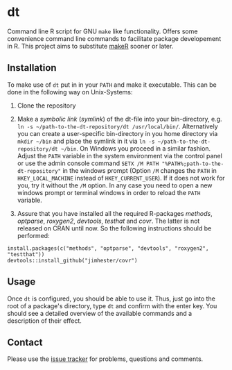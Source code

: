 dt
==

Command line R script for GNU `make` like functionality. Offers some convenience command line commands to facilitate package developement in R.
This project aims to substitute [makeR](https://github.com/tudo-r/makeR) sooner or later.

## Installation

To make use of `dt` put in in your `PATH` and make it executable. This can be done in the following way on Unix-Systems:

1. Clone the repository

2. Make a *symbolic link* (*symlink*) of the dt-file into your bin-directory, e.g. `ln -s ~/path-to-the-dt-repository/dt /usr/local/bin/`. Alternatively you can create a user-specific bin-directory in you home directory via `mkdir ~/bin` and place the symlink in it via `ln -s ~/path-to-the-dt-repository/dt ~/bin`.
On Windows you proceed in a similar fashion. Adjust the `PATH` variable in the system environment via the control panel or use the admin console command `SETX /M PATH "%PATH%;path-to-the-dt-repository"` in the windows prompt (Option `/M` changes the `PATH` in `HKEY_LOCAL_MACHINE` instead of `HKEY_CURRENT_USER`). If it does not work for you, try it without the `/M` option.
In any case you need to open a new windows prompt or terminal windows in order to reload the `PATH` variable.

3. Assure that you have installed all the required R-packages *methods*, *optparse*, *roxygen2*, *devtools*, *testhat* and *covr*. The latter is not released on CRAN until now. So the following instructions should be performed:

```splus
install.packages(c("methods", "optparse", "devtools", "roxygen2", "testthat"))
devtools::install_github("jimhester/covr")
```

## Usage

Once `dt` is configured, you should be able to use it. Thus, just go into the root of a package's directory, type `dt` and confirm with the enter key. You should see a detailed overview of the available commands and a description of their effect.

## Contact

Please use the [issue tracker](https://github.com/tudo-r/dt/issues) for problems, questions and comments. 
